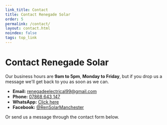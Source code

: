 ```yaml
---
link_title: Contact
title: Contact Renegade Solar
order: 5
permalink: /contact/
layout: contact.html
noindex: false
tags: top_link
---
```


# Contact Renegade Solar

Our business hours are **9am to 5pm**, **Monday to Friday**, but if you drop us a message we'll get back to you as soon as we can.

- **Email:** [renegadeelectrical99@gmail.com](mailto:renegadeelectrical99@gmail.com)
- **Phone:** [07868 643 147](tel:07868643147)
- **WhatsApp:** [Click here](https://wa.me/447868643147)
- **Facebook:** [@RenSolarManchester](https://www.facebook.com/RenSolarManchester)

Or send us a message through the contact form below.
